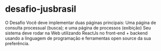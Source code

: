 # desafio-jusbrasil
O Desafio Você deve implementar duas páginas principais:  Uma página de consulta processual (busca); e uma página de processos (exibição) Seu sistema deve rodar na Web utilizando ReactJs no front-end + backend usando a linguagem de programação e ferramentas open source da sua preferência.
